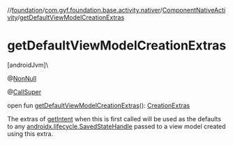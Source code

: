 //[foundation](../../../index.md)/[com.gyf.foundation.base.activity.nativer](../index.md)/[ComponentNativeActivity](index.md)/[getDefaultViewModelCreationExtras](get-default-view-model-creation-extras.md)

# getDefaultViewModelCreationExtras

[androidJvm]\

@[NonNull](https://developer.android.com/reference/kotlin/androidx/annotation/NonNull.html)

@[CallSuper](https://developer.android.com/reference/kotlin/androidx/annotation/CallSuper.html)

open fun [getDefaultViewModelCreationExtras](get-default-view-model-creation-extras.md)(): [CreationExtras](https://developer.android.com/reference/kotlin/androidx/lifecycle/viewmodel/CreationExtras.html)

The extras of [getIntent](https://developer.android.com/reference/kotlin/android/app/Activity.html#getintent) when this is first called will be used as the defaults to any [androidx.lifecycle.SavedStateHandle](https://developer.android.com/reference/kotlin/androidx/lifecycle/SavedStateHandle.html) passed to a view model created using this extra.